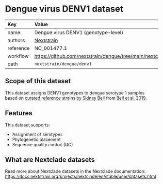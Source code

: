 # Dengue virus DENV1 dataset

| Key  | Value  |
| :-- | :-- |
| name  | Dengue virus DENV1 (genotype-level) |
| authors | [Nextstrain](https://nextstrain.org) |
| reference | NC_001477.1 |
| workflow  | https://github.com/nextstrain/dengue/tree/main/nextclade  |
| path  | `nextstrain/dengue/denv1` |

## Scope of this dataset

This dataset assigns DENV1 genotypes to dengue serotype 1 samples based on [curated reference strains by Sidney Bell](https://github.com/blab/dengue-antigenic-dynamics/blob/master/data/reference/strain_genotypes.tsv) from [Bell et al, 2019](https://elifesciences.org/articles/42496).

## Features

This dataset supports:

- Assignment of serotypes
- Phylogenetic placement
- Sequence quality control (QC)

## What are Nextclade datasets

Read more about Nextclade datasets in the Nextclade documentation: https://docs.nextstrain.org/projects/nextclade/en/stable/user/datasets.html